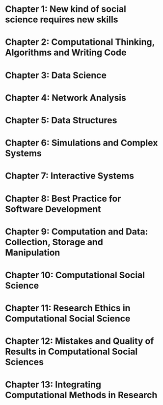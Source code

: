 # Chapter 1: New kind of social science requires new skills

# Chapter 2: Computational Thinking, Algorithms and Writing Code

# Chapter 3: Data Science

# Chapter 4: Network Analysis

# Chapter 5: Data Structures

# Chapter 6: Simulations and Complex Systems

# Chapter 7: Interactive Systems

# Chapter 8: Best Practice for Software Development

# Chapter 9: Computation and Data: Collection, Storage and Manipulation

# Chapter 10: Computational Social Science

# Chapter 11: Research Ethics in Computational Social Science

# Chapter 12: Mistakes and Quality of Results in Computational Social Sciences

# Chapter 13: Integrating Computational Methods in Research